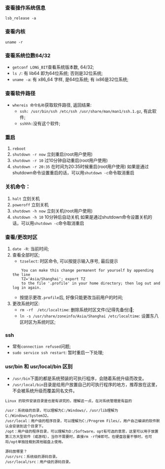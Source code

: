 ### 查看操作系统信息
`lsb_release -a`

### 查看内核
`uname -r`

### 查看系统位数64/32
* `getconf LONG_BIT`查看系统版本数, 64/32;
* `ls /`: 有 lib64 即为64位系统; 否则是32位系统;
* `uname -a`: 有 x86_64 字样, 是64位系统; 有 ix86是32位系统;


### 查看软件路径
* `whereis 命令名称`获取软件路径, 返回结果:
    * `ssh: /usr/bin/ssh /etc/ssh /usr/share/man/man1/ssh.1.gz`, 有此软件;
    * `sshhh:`没有这个软件;




### 重启
1. `reboot`
2. `shutdown -r now` 立刻重启(root用户使用)
3. `shutdown -r 10` 过10分钟自动重启(root用户使用) 
4. `shutdown -r 20:35` 在时间为20:35时候重启(root用户使用)
如果是通过shutdown命令设置重启的话，可以用`shutdown -c`命令取消重启


### 关机命令：
1. `halt`   立刻关机
2. `poweroff`  立刻关机
3. `shutdown -h now` 立刻关机(root用户使用)
4. `shutdown -h 10` 10分钟后自动关机
如果是通过shutdown命令设置关机的话，可以用`shutdown -c`命令取消重启


### 查看/更改时区
1. `date -R`: 当前时间;
2. 查看全部时区;
    * `tzselect`: 时区命令, 可以按提示输入序号, 最后提示
    ```
        You can make this change permanent for yourself by appending the line
	    TZ='Asia/Shanghai'; export TZ
        to the file '.profile' in your home directory; then log out and log in again.
    ```
    * 按提示更改`.profile`后, 好像只能更改当前用户的时间;
3. 更改系统时区:
    * `rm -rf  /etc/localtime`: 删除系统时区文件(记得先备份);
    * `ln -s /usr/share/zoneinfo/Asia/Shanghai /etc/localtime`: 设置东八区时区为系统时区;


### ssh
* 常有`connection refused`问题;
* `sudo service ssh restart`: 暂时重启一下处理;



### usr/bin 和 usr/local/bin 区别
* `/usr/bin`下面的都是系统预装的可执行程序，会随着系统升级而改变。
* `/usr/local/bin`目录是给用户放置自己的可执行程序的地方，推荐放在这里，不会被系统升级而覆盖同名文件。

```
Linux 的软件安装目录是也是有讲究的，理解这一点，在对系统管理是有益的

/usr：系统级的目录，可以理解为C:/Windows/，/usr/lib理解为C:/Windows/System32。
/usr/local：用户级的程序目录，可以理解为C:/Progrem Files/。用户自己编译的软件默认会安装到这个目录下。
/opt：用户级的程序目录，可以理解为D:/Software，opt有可选的意思，这里可以用于放置第三方大型软件（或游戏），当你不需要时，直接rm -rf掉即可。在硬盘容量不够时，也可将/opt单独挂载到其他磁盘上使用。

源码放哪里？
/usr/src：系统级的源码目录。
/usr/local/src：用户级的源码目录。
```